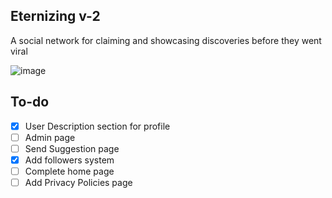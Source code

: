 ## Eternizing v-2
A social network for claiming and showcasing discoveries before they went viral

![image](https://github.com/user-attachments/assets/629955e2-06f7-4188-b92d-32960d42d0b2)



## To-do
- [x] User Description section for profile
- [ ] Admin page
- [ ] Send Suggestion page
- [x] Add followers system
- [ ] Complete home page
- [ ] Add Privacy Policies page
